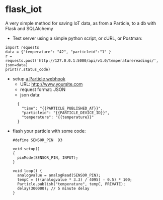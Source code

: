 # flask_iot
A very simple method for saving IoT data, as from a Particle, to a db with Flask and SQLAlchemy

- Test server using a simple python script, or cURL, or Postman: 
```
import requests
data = {"temperature": "42", "particleid":"1" }
r = requests.post('http://127.0.0.1:5000/api/v1.0/temperaturereadings/', json=data)
print(r.status_code)
```
- setup [a Particle webhook](https://console.particle.io/integrations/webhooks/create)
	- URL: http://www.yoursite.com
  - request format: JSON
  - json data: 
  ```
    {
	  "time": "{{PARTICLE_PUBLISHED_AT}}",
	  "particleid": "{{PARTICLE_DEVICE_ID}}",
	  "temperature": "{{temperature}}"
    }
  ```
- flash your particle with some code: 
	```
	#define SENSOR_PIN	D3

	void setup()
	{
	  pinMode(SENSOR_PIN, INPUT);
	}

	void loop() {
	  analogvalue = analogRead(SENSOR_PIN);
	  tempC = (((analogvalue * 3.3) / 4095) - 0.5) * 100;
	  Particle.publish("temperature", tempC, PRIVATE);
	  delay(300000); // 5 minute delay
	}
	```
